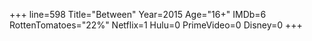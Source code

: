 +++
line=598
Title="Between"
Year=2015
Age="16+"
IMDb=6
RottenTomatoes="22%"
Netflix=1
Hulu=0
PrimeVideo=0
Disney=0
+++

